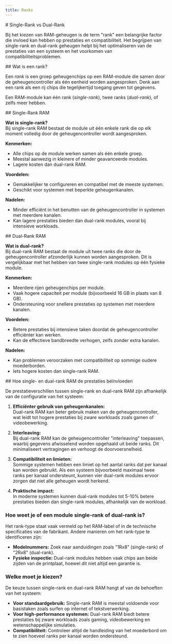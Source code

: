 ```yaml
---
title: Ranks
---
```


<div class="header1" id="top" markdown = "1">
# Single-Rank vs Dual-Rank
</div>

Bij het kiezen van RAM-geheugen is de term "rank" een belangrijke factor die invloed kan hebben op prestaties en compatibiliteit. Het begrijpen van single-rank en dual-rank geheugen helpt bij het optimaliseren van de prestaties van een systeem en het voorkomen van compatibiliteitsproblemen.

<div class="header2" markdown = "1">
## Wat is een rank?
</div>

Een *rank* is een groep geheugenchips op een RAM-module die samen door de geheugencontroller als één eenheid worden aangesproken. Denk aan een rank als een rij chips die tegelijkertijd toegang geven tot gegevens. 

Een RAM-module kan één rank (*single-rank*), twee ranks (*dual-rank*), of zelfs meer hebben.

<div class="header2" markdown = "1">
## Single-Rank RAM
</div>

**Wat is single-rank?**  
Bij single-rank RAM bestaat de module uit één enkele rank die op elk moment volledig door de geheugencontroller wordt aangesproken.

**Kenmerken:**
- Alle chips op de module werken samen als één enkele groep.  
- Meestal aanwezig in kleinere of minder geavanceerde modules.  
- Lagere kosten dan dual-rank RAM.

**Voordelen:**
- Gemakkelijker te configureren en compatibel met de meeste systemen.  
- Geschikt voor systemen met beperkte geheugenkanalen.

**Nadelen:**
- Minder efficiënt in het benutten van de geheugencontroller in systemen met meerdere kanalen.  
- Kan lagere prestaties bieden dan dual-rank modules, vooral bij intensieve workloads.

<div class="header2" markdown = "1">
## Dual-Rank RAM
</div>

**Wat is dual-rank?**  
Bij dual-rank RAM bestaat de module uit twee ranks die door de geheugencontroller afzonderlijk kunnen worden aangesproken. Dit is vergelijkbaar met het hebben van twee single-rank modules op één fysieke module.

**Kenmerken:**
- Meerdere rijen geheugenchips per module.  
- Vaak hogere capaciteit per module (bijvoorbeeld 16 GB in plaats van 8 GB).  
- Ondersteuning voor snellere prestaties op systemen met meerdere kanalen.

**Voordelen:**
- Betere prestaties bij intensieve taken doordat de geheugencontroller efficiënter kan werken.  
- Kan de effectieve bandbreedte verhogen, zelfs zonder extra kanalen.

**Nadelen:**
- Kan problemen veroorzaken met compatibiliteit op sommige oudere moederborden.  
- Iets hogere kosten dan single-rank RAM.


<div class="header2" markdown = "1">
## Hoe single- en dual-rank RAM de prestaties beïnvloeden
</div>

De prestatieverschillen tussen single-rank en dual-rank RAM zijn afhankelijk van de configuratie van het systeem:

1. **Efficiënter gebruik van geheugenkanalen:**  
   Dual-rank RAM kan beter gebruik maken van de geheugencontroller, wat leidt tot hogere prestaties bij zware workloads zoals gamen of videobewerking.

2. **Interleaving:**  
   Bij dual-rank RAM kan de geheugencontroller "interleaving" toepassen, waarbij gegevens afwisselend worden opgehaald uit beide ranks. Dit minimaliseert vertragingen en verhoogt de doorvoersnelheid.

3. **Compatibiliteit en limieten:**  
   Sommige systemen hebben een limiet op het aantal ranks dat per kanaal kan worden gebruikt. Als een systeem bijvoorbeeld maximaal twee ranks per kanaal ondersteunt, kunnen vier dual-rank modules ervoor zorgen dat niet alle geheugen wordt herkend.

4. **Praktische impact:**  
   In moderne systemen kunnen dual-rank modules tot 5-10% betere prestaties bieden dan single-rank modules, afhankelijk van de workload.


### Hoe weet je of een module single-rank of dual-rank is?

Het rank-type staat vaak vermeld op het RAM-label of in de technische specificaties van de fabrikant. Andere manieren om het rank-type te identificeren zijn:  
- **Modelnummers:** Zoek naar aanduidingen zoals "1Rx8" (single-rank) of "2Rx8" (dual-rank).  
- **Fysieke inspectie:** Dual-rank modules hebben vaak chips aan beide zijden van de printplaat, hoewel dit niet altijd een garantie is.


### Welke moet je kiezen?

De keuze tussen single-rank en dual-rank RAM hangt af van de behoeften van het systeem:  
- **Voor standaardgebruik:** Single-rank RAM is meestal voldoende voor basistaken zoals surfen op internet of tekstverwerking.  
- **Voor high-performance systemen:** Dual-rank RAM biedt betere prestaties bij zware workloads zoals gaming, videobewerking en wetenschappelijke simulaties.  
- **Compatibiliteit:** Controleer altijd de handleiding van het moederbord om te zien hoeveel ranks per kanaal worden ondersteund.